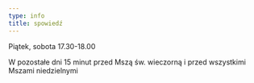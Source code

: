 ```yaml
---
type: info
title: spowiedź
---
```


Piątek, sobota
17.30-18.00

W pozostałe dni 15 minut przed Mszą św. wieczorną i przed wszystkimi Mszami niedzielnymi

